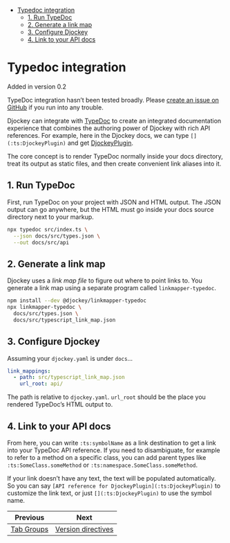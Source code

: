 <!--
  DO NOT EDIT THIS FILE DIRECTLY!
  It is generated by djockey.
-->
- [Typedoc integration](../features/typedoc.md#typedoc-integration)
  - [1. Run TypeDoc](../features/typedoc.md#1-Run-TypeDoc)
  - [2. Generate a link
    map](../features/typedoc.md#2-Generate-a-link-map)
  - [3. Configure Djockey](../features/typedoc.md#3-Configure-Djockey)
  - [4. Link to your API
    docs](../features/typedoc.md#4-Link-to-your-API-docs)

<div id="typedoc-integration" class="section" id="typedoc-integration">

# Typedoc integration

<div class="version-modified added-in-version">

Added in version 0.2

</div>

<div class="caution" tag="aside">

TypeDoc integration hasn’t been tested broadly. Please [create an issue
on GitHub](https://github.com/irskep/djockey/issues/new) if you run into
any trouble.

</div>

Djockey can integrate with [TypeDoc](https://typedoc.org) to create an
integrated documentation experience that combines the authoring power of
Djockey with rich API references. For example, here in the Djockey docs,
we can type `[](:ts:DjockeyPlugin)` and get
[DjockeyPlugin](../api//interfaces/DjockeyPlugin.html).

The core concept is to render TypeDoc normally inside your docs
directory, treat its output as static files, and then create convenient
link aliases into it.

<div id="1-Run-TypeDoc" class="section" id="1-Run-TypeDoc">

## 1. Run TypeDoc

First, run TypeDoc on your project with JSON and HTML output. The JSON
output can go anywhere, but the HTML must go inside your docs source
directory next to your markup.

``` sh
npx typedoc src/index.ts \
  --json docs/src/types.json \
  --out docs/src/api
```

</div>

<div id="2-Generate-a-link-map" class="section"
id="2-Generate-a-link-map">

## 2. Generate a link map

Djockey uses a *link map file* to figure out where to point links to.
You generate a link map using a separate program called
`linkmapper-typedoc`.

``` sh
npm install --dev @djockey/linkmapper-typedoc
npx linkmapper-typedoc \
  docs/src/types.json \
  docs/src/typescript_link_map.json
```

</div>

<div id="3-Configure-Djockey" class="section" id="3-Configure-Djockey">

## 3. Configure Djockey

Assuming your `djockey.yaml` is under `docs`…

``` yaml
link_mappings:
  - path: src/typescript_link_map.json
    url_root: api/
```

The path is relative to `djockey.yaml`. `url_root` should be the place
you rendered TypeDoc’s HTML output to.

</div>

<div id="4-Link-to-your-API-docs" class="section"
id="4-Link-to-your-API-docs">

## 4. Link to your API docs

From here, you can write `:ts:symbolName` as a link destination to get a
link into your TypeDoc API reference. If you need to disambiguate, for
example to refer to a method on a specific class, you can add parent
types like `:ts:SomeClass.someMethod` or
`:ts:namespace.SomeClass.someMethod`.

If your link doesn’t have any text, the text will be populated
automatically. So you can say
`[API reference for DjockeyPlugin](:ts:DjockeyPlugin)` to customize the
link text, or just `[](:ts:DjockeyPlugin)` to use the symbol name.

</div>

</div>


| Previous | Next |
| - | - |
| [Tab Groups](../features/tab_groups.md) | [Version directives](../features/version_directives.md) |